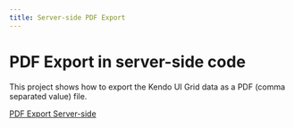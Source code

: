 ```yaml
---
title: Server-side PDF Export
---
```


# PDF Export in server-side code

This project shows how to export the Kendo UI Grid data as a PDF (comma separated value) file.

[PDF Export Server-side](https://github.com/telerik/ui-for-aspnet-mvc-examples/tree/master/grid/pdf-export-server-side)

